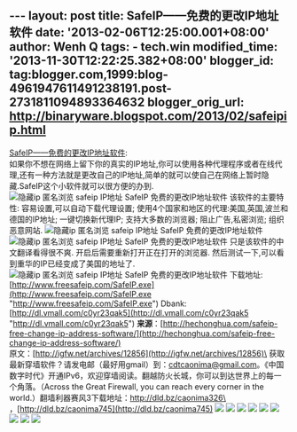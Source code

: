 --- layout: post title: SafeIP——免费的更改IP地址软件 date:
'2013-02-06T12:25:00.001+08:00' author: Wenh Q tags: - tech.win
modified\_time: '2013-11-30T12:22:25.382+08:00' blogger\_id:
tag:blogger.com,1999:blog-4961947611491238191.post-2731811094893364632
blogger\_orig\_url: http://binaryware.blogspot.com/2013/02/safeipip.html
---
[SafeIP——免费的更改IP地址软件](http://feedproxy.google.com/~r/chinagfwblog/~3/VALptfHZmO0/safeipip.html):
\
如果你不想在网络上留下你的真实的IP地址,你可以使用各种代理程序或者在线代理,还有一种方法就是更改自己的IP地址,简单的就可以使自己在网络上暂时隐藏.SafeIP这个小软件就可以很方便的办到.
![隐藏ip 匿名浏览 safeip IP地址 SafeIP
免费的更改IP地址软件](http://www.freesafeip.com/img/logo.png "SafeIP 免费的更改IP地址软件")
该软件的主要特性:
容易设置,可以自动下载代理设置;
使用4个国家和地区的代理:美国,英国,波兰和德国的IP地址;
一键切换新代理IP;
支持大多数的浏览器;
阻止广告,私密浏览;
组织恶意网站.
![隐藏ip 匿名浏览 safeip IP地址 SafeIP
免费的更改IP地址软件](http://i263.photobucket.com/albums/ii136/chonghua/safeip.png "SafeIP 免费的更改IP地址软件")
\
![隐藏ip 匿名浏览 safeip IP地址 SafeIP
免费的更改IP地址软件](http://i263.photobucket.com/albums/ii136/chonghua/safeip2.png "SafeIP 免费的更改IP地址软件")
只是该软件的中文翻译看得很不爽.
开启后需要重新打开正在打开的浏览器.
然后测试一下,可以看到重华的IP已经变成了美国的地址了.
![隐藏ip 匿名浏览 safeip IP地址 SafeIP
免费的更改IP地址软件](http://i263.photobucket.com/albums/ii136/chonghua/2012-12-05_115915.png "SafeIP 免费的更改IP地址软件")
下载地址:[http://www.freesafeip.com/SafeIP.exe](http://www.freesafeip.com/SafeIP.exe "http://www.freesafeip.com/SafeIP.exe")
Dbank:[http://dl.vmall.com/c0yr23qak5](http://dl.vmall.com/c0yr23qak5 "http://dl.vmall.com/c0yr23qak5")
**来源**：[http://hechonghua.com/safeip-free-change-ip-address-software/](http://hechonghua.com/safeip-free-change-ip-address-software/)
\
原文：[http://igfw.net/archives/12856](http://igfw.net/archives/12856)\
获取最新穿墙软件？请发电邮（最好用gmail）到：cdtcaonima@gmail.com。《中国数字时代》开通IPv6，欢迎穿墙阅读。翻越防火长城，你可以到达世界上的每一个角落。（Across
the Great Firewall, you can reach every corner in the
world.）翻墙利器赛风3下载地址：[http://dld.bz/caonima326\
\
](http://dld.bz/caonima326)，[http://dld.bz/caonima745](http://dld.bz/caonima745)
[![](http://feeds.feedburner.com/~ff/chinagfwblog?d=yIl2AUoC8zA)](http://feeds.feedburner.com/~ff/chinagfwblog?a=VALptfHZmO0:YLk2Z47uoBg:yIl2AUoC8zA)
[![](http://feeds.feedburner.com/~ff/chinagfwblog?i=VALptfHZmO0:YLk2Z47uoBg:-BTjWOF_DHI)](http://feeds.feedburner.com/~ff/chinagfwblog?a=VALptfHZmO0:YLk2Z47uoBg:-BTjWOF_DHI)
[![](http://feeds.feedburner.com/~ff/chinagfwblog?i=VALptfHZmO0:YLk2Z47uoBg:F7zBnMyn0Lo)](http://feeds.feedburner.com/~ff/chinagfwblog?a=VALptfHZmO0:YLk2Z47uoBg:F7zBnMyn0Lo)
[![](http://feeds.feedburner.com/~ff/chinagfwblog?i=VALptfHZmO0:YLk2Z47uoBg:V_sGLiPBpWU)](http://feeds.feedburner.com/~ff/chinagfwblog?a=VALptfHZmO0:YLk2Z47uoBg:V_sGLiPBpWU)
[![](http://feeds.feedburner.com/~ff/chinagfwblog?d=qj6IDK7rITs)](http://feeds.feedburner.com/~ff/chinagfwblog?a=VALptfHZmO0:YLk2Z47uoBg:qj6IDK7rITs)
[![](http://feeds.feedburner.com/~ff/chinagfwblog?d=l6gmwiTKsz0)](http://feeds.feedburner.com/~ff/chinagfwblog?a=VALptfHZmO0:YLk2Z47uoBg:l6gmwiTKsz0)
[![](http://feeds.feedburner.com/~ff/chinagfwblog?i=VALptfHZmO0:YLk2Z47uoBg:gIN9vFwOqvQ)](http://feeds.feedburner.com/~ff/chinagfwblog?a=VALptfHZmO0:YLk2Z47uoBg:gIN9vFwOqvQ)
[![](http://feeds.feedburner.com/~ff/chinagfwblog?d=TzevzKxY174)](http://feeds.feedburner.com/~ff/chinagfwblog?a=VALptfHZmO0:YLk2Z47uoBg:TzevzKxY174)
![](http://feeds.feedburner.com/~r/chinagfwblog/~4/VALptfHZmO0)
